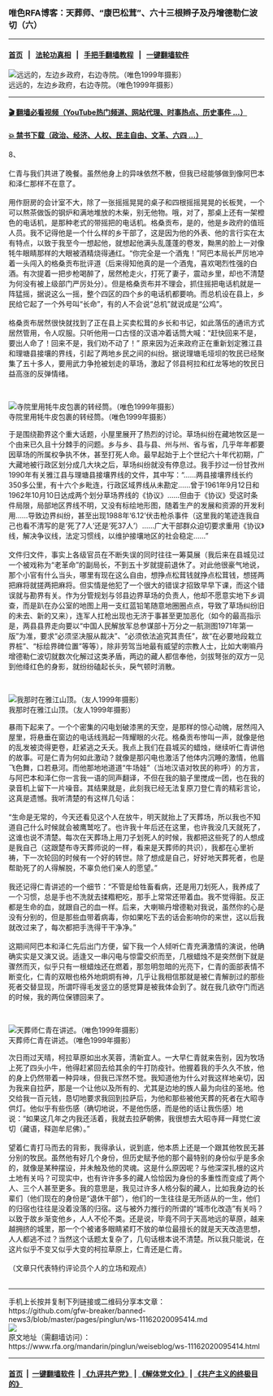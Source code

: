 ### 唯色RFA博客：天葬师、“康巴松茸”、六十三根辫子及丹增德勒仁波切（六）
------------------------

#### [首页](https://github.com/gfw-breaker/banned-news3/blob/master/README.md) &nbsp;&nbsp;|&nbsp;&nbsp; [法轮功真相](https://github.com/begood0513/basic/blob/master/README.md)  &nbsp;&nbsp;|&nbsp;&nbsp; [手把手翻墙教程](https://github.com/gfw-breaker/guides/wiki)  &nbsp;&nbsp;|&nbsp;&nbsp; [一键翻墙软件](https://github.com/gfw-breaker/nogfw/blob/master/README.md)  



<div id="headerimg">
 <img alt="远远的，左边乡政府，右边寺院。（唯色1999年摄影）" src="https://www.rfa.org/mandarin/pinglun/weiseblog/ws-11162020095414.html/7b2c516d7bc7-01.jpeg/@@images/b42bb166-37b2-478f-9378-671e703f1831.jpeg" title="远远的，左边乡政府，右边寺院。（唯色1999年摄影）"/>
 <div id="headerimgcontents">
  <div id="headerimgcaption">
   <span>
    远远的，左边乡政府，右边寺院。（唯色1999年摄影）
   </span>
   <!-- zoomattribute -->
  </div>
  <!-- headerimgcaption -->
 </div>
 <!-- headerimagecontents -->
</div>

<hr/>


#### [ 🎬  翻墙必看视频（YouTube热门频道、网站代理、时事热点、历史事件 ...）](https://github.com/gfw-breaker/links/blob/master/banned.md)

#### [ 💥  禁书下载（政治、经济、人权、民主自由、文革、六四 ...）](https://github.com/gfw-breaker/books/blob/master/README.md)

<div id="storytext">
 <div>
  <div class="slot_header">
  </div>
 </div>
 <p>
  8、
  <br/>
  <br/>
  仁青与我们共进了晚餐。虽然他身上的异味依然不散，但我已经能够做到像阿巴本和泽仁那样不在意了。
  <br/>
  <br/>
  用作厨房的会计室不大，除了一张摇摇晃晃的桌子和四根摇摇晃晃的长板凳，一个可以熬茶做饭的钢炉和满地堆放的木柴，别无他物。哦，对了，那桌上还有一架橙色的电话机，是那种老式的带摇把的电话机。格桑贡布，是的，他是乡政府的值班人员。我不记得他是一个什么样的乡干部了，这是因为他的外表、他的言行实在太有特点，以致于我至今一想起他，就想起他满头乱蓬蓬的卷发，黝黑的脸上一对像牦牛眼睛那样的大眼被酒精烧得通红。“你完全是一个酒鬼！”阿巴本局长严厉地冲着一头闯入的格桑贡布批评道（后来得知他真的是一个酒鬼，喜欢喝烈性强的白酒。有次提着一把步枪喝醉了，居然枪走火，打死了妻子，震动乡里，却也不清楚为何没有被上级部门严厉处分）。但是格桑贡布并不理会，抓住摇把电话机就是一阵猛摇，据说这么一摇，整个四区的四个乡的电话机都要响。而总机设在县上，乡民给它起了一个外号叫“长命”，有的人不会说“总机”就说成是“公鸡”。
  <br/>
  <br/>
  格桑贡布居然很快就找到了正在县上买卖松茸的乡长和书记，如此落伍的通讯方式居然管用，令人叹服。只听他用一口古怪的汉语冲着话筒大喊：“赶快回来不是，要出人命了！回来不是，我们劝不动了！” 原来因为近来政府正在重新划定雅江县和理塘县接壤的界线，引起了两地乡民之间的纠纷。据说理塘毛垭坝的牧民已经聚集了五十多人，要用武力争抢被划走的草场，激起了邻县柯拉和红龙等地的牧民日益高涨的反弹情绪。
 </p>
 <p>
  <br/>
  <div class="image-inline captioned" style="width:2185px;">
   <div style="width:2185px;">
    <img alt="寺院里用牦牛皮包裹的转经筒。（唯色1999年摄影）" src="https://www.rfa.org/mandarin/pinglun/weiseblog/ws-11162020095414.html/7b2c516d7bc7-02.jpeg" title="寺院里用牦牛皮包裹的转经筒。（唯色1999年摄影）"/>
   </div>
   <div class="image-caption">
    <span style="width:2185px;">
     寺院里用牦牛皮包裹的转经筒。（唯色1999年摄影）
    </span>
    <span class="copyright">
    </span>
   </div>
  </div>
 </p>
 <p>
  于是围绕勘界这个重大话题，小屋里展开了热烈的讨论。草场纠纷在藏地牧区是一个由来已久且十分棘手的问题。乡与乡、县与县、州与州、省与省，几乎年年都要因草场的所属权争执不休，甚至打死人命。最早起始于上个世纪六十年代初期，广大藏地被行政区划分成几大块之后，草场纠纷就没有停息过。我手抄过一份甘孜州1990年有关雅江县与理塘县接壤界线的文件，其中写：“……两县接壤界线长约350多公里，有十六个乡毗连，行政区域界线从未勘定……曾于1961年9月12日和1962年10月10日达成两个划分草场界线的《协议》……但由于《协议》受这时条件局限，局部地区界线不明，又没有标绘地形图，随着生产的发展和资源的开发利用……导致边界纠纷，甚至出现1988年‘6.12’伏击枪杀事件（这里我的笔迹连我自己也看不清写的是‘死了7人’还是‘死37人’）……广大干部群众迫切要求重用《协议》线，解决争议线，法定习惯线，以维护接壤地区的社会稳定……”
  <br/>
  <br/>
  文件归文件，事实上各级官员在不断失误的同时往往一筹莫展（我后来在县城见过一个被戏称为“老革命”的副局长，不到五十岁就提前退休了。对此他很豪气地说，那个小官有什么当头，哪里有现在这么自由，想挣点松茸钱就挣点松茸钱，想搓两把麻将就搓两把麻将。但实情是他犯了一个很大的错误才招致早早下课，而这个错误就与勘界有关。作为分管规划与邻县边界草场的负责人，他却不愿意实地下乡调查，而是趴在办公室的地图上用一支红蓝铅笔随意地圈圈点点，导致了草场纠纷旧的未去、新的又来），连军人扛枪出现也无济于事甚至更加恶化（如今的最高指示是，两县县界走向要以“中国人民解放军总参谋部十万分之一航测图1971年第一版”为准，要求“必须坚决服从裁决”、“必须依法追究其责任”，故“在必要地段栽立界桩”、“标绘界碑位置”等等），除非劳驾当地最有威望的宗教人士，比如大喇嘛丹增德勒仁波切就数次化解过这类矛盾，两边的藏人都信奉他，剑拔弩张的双方一见到他绛红色的身影，就纷纷磕起长头，戾气顿时消散。
 </p>
 <p>
  <br/>
  <div class="image-inline captioned" style="width:1954px;">
   <div style="width:1954px;">
    <img alt="我那时在雅江山顶。（友人1999年摄影）" src="https://www.rfa.org/mandarin/pinglun/weiseblog/ws-11162020095414.html/7b2c516d7bc7-03.jpeg" title="我那时在雅江山顶。（友人1999年摄影）"/>
   </div>
   <div class="image-caption">
    <span style="width:1954px;">
     我那时在雅江山顶。（友人1999年摄影）
    </span>
    <span class="copyright">
    </span>
   </div>
  </div>
 </p>
 <p>
  暴雨下起来了。一个个密集的闪电划破漆黑的天空，是那样的惊心动魄，居然闯入屋里，将悬垂在窗边的电话线溅起一阵耀眼的火花。格桑贡布惨叫一声，就像是他的乱发被烫得更卷，赶紧逃之夭夭。我点上我们在县城买的蜡烛，继续听仁青讲他的故事。可是仁青为何如此激动？就像是那闪电也激活了他体内沉睡的激情，他眉飞色舞，口若悬河。而他那地地道道“牛场娃”（当地汉语对牧民的称呼）的方言，与阿巴本和泽仁你一言我一语的同声翻译，不但在我的脑子里搅成一团，也在我的录音机上留下一片噪音。其结果就是，此刻我已经无法复原刀登仁青的精彩言论，这真是遗憾。我听清楚的有这样几句话：
  <br/>
  <br/>
  “生命是无常的，今天还看见这个人在放牛，明天就抬上了天葬场，所以我也不知道自己什么时候就会被鹰鹫吃了。也许我十年后还在这里，也许我没几天就死了，这谁也说不清楚。每次在天葬场上用刀子划死人的时候，我都把这些死了的人想成是我自己（这跟楚布寺天葬师说的一样，看来是天葬师的共识），我都在心里祈祷，下一次轮回的时候有一个好的转世。除了想成是自己，好好地天葬死者，也是帮助死了的人得解脱，不辜负他们亲人的愿望。”
  <br/>
  <br/>
  我还记得仁青讲述的一个细节：“不管是给牲畜看病，还是用刀划死人，我养成了一个习惯，总是手也不洗就去揉糌粑吃，那手上常常还带着血。我不觉得脏。反正都是生命的血，就跟自己的血一样。后来，大喇嘛丹增德勒对我说，虽然你的心是没有分别的，但是那些血带着病毒，你如果吃下去的话会影响你的来世，这以后我就改过来了，每次都把手洗得干干净净。”
  <br/>
  <br/>
  这期间阿巴本和泽仁先后出门方便，留下我一个人倾听仁青充满激情的演说，他确确实实是又演又说。适逢又一串闪电与惊雷交织而至，几根蜡烛不是突然倒下就是骤然而灭，似乎只有一根蜡烛还在燃着，那忽明忽暗的光亮下，仁青的面部表情不断变化，仁青的双眼也格外地炯炯有神，几乎让我相信那就是被仁青解剖过的那些死者交替显现，所谓吓得毛发竖立的感觉算是被我体会到了。就在我几欲夺门而逃的时候，我的两位保镖回来了。
 </p>
 <p>
  <br/>
  <div class="image-inline captioned" style="width:1408px;">
   <div style="width:1408px;">
    <img alt="天葬师仁青在讲述。（唯色1999年摄影）" src="https://www.rfa.org/mandarin/pinglun/weiseblog/ws-11162020095414.html/7b2c516d7bc7-04.jpg" title="天葬师仁青在讲述。（唯色1999年摄影）"/>
   </div>
   <div class="image-caption">
    <span style="width:1408px;">
     天葬师仁青在讲述。（唯色1999年摄影）
    </span>
    <span class="copyright">
    </span>
   </div>
  </div>
 </p>
 <p>
  次日雨过天晴，柯拉草原如出水芙蓉，清新宜人。一大早仁青就来告别，因为牧场上死了四头小牛，他得赶紧回去给其余的牛打防疫针。他握着我的手久久不放，他的身上仍然带着一种异味，但我已浑然不觉。我知道他为什么对我这样地亲切，因为我来自拉萨，那是一个让他以及所有的、尤其是边地的族人最为向往的圣地。他交给我一百元钱，恳切地要求我回到拉萨后，为他和那些被他天葬的死者在大昭寺供灯。他似乎有些伤感（确切地说，不是他伤感，而是他的话让我伤感）地说：“如果这几年之内我还活着，我就去拉萨朝佛，我很想去大昭寺拜一拜觉仁波切（藏语，释迦牟尼佛）。”
  <br/>
  <br/>
  望着仁青打马而去的背影，我得承认，说到底，他本质上还是一个跟其他牧民无甚分别的牧民。虽然他有好几个身份，但历史赋予他的那个最特别的身份似乎是多余的，就像是某种摆设，并未触及他的灵魂。这是什么原因呢？与他深深扎根的这片土地有关吗？可现实中，也有许许多多的藏人恰恰因为身份的多重性而变成了两个人、三个人甚至更多。我的意思是，我见过许多人格分裂的藏人，比如我身边的长辈们（他们现在的身份是“退休干部”），他们的一生往往是无所适从的一生，他们的归宿也往往是没着没落的归宿。这与被外力推行的所谓的“城市化改造”有关吗？以致于故乡渐变他乡，人人不伦不类。还是说，毕竟不同于天高地远的草原，越来越拥挤的城里，那一个个被诸多眼睛紧盯不放的单位最擅长的就是天天改造思想，人人都逃不过？当然这个话题太复杂了，几句话根本说不清楚。所以我只能说，在这片似乎不变又似乎大变的柯拉草原上，仁青还是仁青。
  <br/>
  <br/>
  （文章只代表特约评论员个人的立场和观点）
  <br/>
  <br/>
 </p>
</div>

<hr/>
手机上长按并复制下列链接或二维码分享本文章：<br/>
https://github.com/gfw-breaker/banned-news3/blob/master/pages/pinglun/ws-11162020095414.md <br/>
<a href='https://github.com/gfw-breaker/banned-news3/blob/master/pages/pinglun/ws-11162020095414.md'><img src='https://github.com/gfw-breaker/banned-news3/blob/master/pages/pinglun/ws-11162020095414.md.png'/></a> <br/>
原文地址（需翻墙访问）：https://www.rfa.org/mandarin/pinglun/weiseblog/ws-11162020095414.html


------------------------
#### [首页](https://github.com/gfw-breaker/banned-news3/blob/master/README.md) &nbsp;|&nbsp; [一键翻墙软件](https://github.com/gfw-breaker/nogfw/blob/master/README.md) &nbsp;| [《九评共产党》](https://github.com/gfw-breaker/9ping.md/blob/master/README.md#九评之一评共产党是什么) | [《解体党文化》](https://github.com/gfw-breaker/jtdwh.md/blob/master/README.md) | [《共产主义的终极目的》](https://github.com/gfw-breaker/gczydzjmd.md/blob/master/README.md)


<img src='http://gfw-breaker.win/banned-news3/pages/pinglun/ws-11162020095414.md' width='0px' height='0px'/>